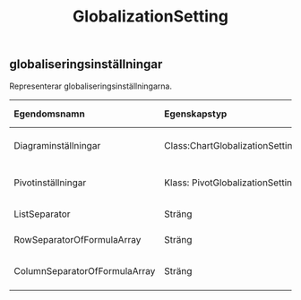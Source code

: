 ﻿---
title: GlobalizationSetting
second_title: Aspose.Cells Cloud Documen
type: docs
url: /sv/specification/model/globalizationsettings/
description: "Aspose.Cells Molnmodellspecifikation: GlobalizationSettings. Hantera enkelt Excel och andra kalkylarksdokument med funktioner som att öppna, generera, redigera, dela, slå samman, jämföra och konvertera"
weight: 50
---
## **globaliseringsinställningar**

 Representerar globaliseringsinställningarna.

| Egendomsnamn| Egenskapstyp| Nullbar| Endast läs| Standardvärde| Beskrivning|
|:- |:- |:- |:- |:- |:- |
| Diagraminställningar| Class:ChartGlobalizationSettings| Sann| Falsk|| Hämtar eller ställer in globaliseringsinställningarna för diagram.|
| Pivotinställningar| Klass: PivotGlobalizationSettings| Sann| Falsk|| Hämtar eller ställer in globaliseringsinställningarna för pivottabellen.|
| ListSeparator| Sträng| Sann| Falsk|| Hämtar separatorn för lista, funktionsparametrar, ... etc.|
| RowSeparatorOfFormulaArray| Sträng| Sann| Falsk|| Hämtar avgränsaren för rader i matrisdata i formel.|
| ColumnSeparatorOfFormulaArray| Sträng| Sann| Falsk||Hämtar avgränsaren för objekten i arrayens raddata i formel.|


